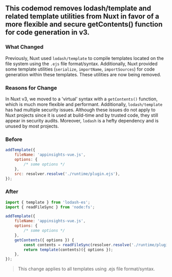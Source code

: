 ## This codemod removes lodash/template and related template utilities from Nuxt in favor of a more flexible and secure getContents() function for code generation in v3.

### What Changed

Previously, Nuxt used `lodash/template` to compile templates located on the file system using the `.ejs` file format/syntax. Additionally, Nuxt provided some template utilities (`serialize`, `importName`, `importSources`) for code generation within these templates. These utilities are now being removed.

### Reasons for Change

In Nuxt v3, we moved to a 'virtual' syntax with a `getContents()` function, which is much more flexible and performant. Additionally, `lodash/template` has had multiple security issues. Although these issues do not apply to Nuxt projects since it is used at build-time and by trusted code, they still appear in security audits. Moreover, `lodash` is a hefty dependency and is unused by most projects.

### Before

```js
addTemplate({
    fileName: 'appinsights-vue.js',
    options: {
        /* some options */
    },
    src: resolver.resolve('./runtime/plugin.ejs'),
});
```

### After

```js
import { template } from 'lodash-es';
import { readFileSync } from 'node:fs';

addTemplate({
    fileName: 'appinsights-vue.js',
    options: {
        /* some options */
    },
    getContents({ options }) {
        const contents = readFileSync(resolver.resolve('./runtime/plugin.ejs'), 'utf-8');
        return template(contents)({ options });
    },
});
```


> This change applies to all templates using .ejs file format/syntax.

